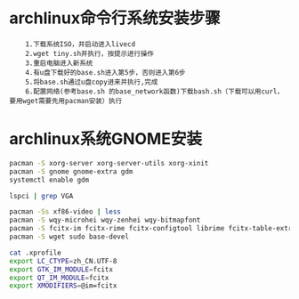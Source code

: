 archlinux命令行系统安装步骤
===
		1.下载系统ISO，并启动进入livecd
		2.wget tiny.sh并执行，按提示进行操作
		3.重启电脑进入新系统
		4.有u盘下载好的base.sh进入第5步，否则进入第6步
		5.将base.sh通过u盘copy进来并执行,完成
		6.配置网络(参考base.sh 的base_network函数)下载bash.sh（下载可以用curl，要用wget需要先用pacman安装）执行

archlinux系统GNOME安装
===
```bash
pacman -S xorg-server xorg-server-utils xorg-xinit
pacman -S gnome gnome-extra gdm
systemctl enable gdm

lspci | grep VGA

pacman -Ss xf86-video | less
pacman -S wqy-microhei wqy-zenhei wqy-bitmapfont
pacman -S fcitx-im fcitx-rime fcitx-configtool librime fcitx-table-extra fcitx-qt5
pacman -S wget sudo base-devel

cat .xprofile 
export LC_CTYPE=zh_CN.UTF-8
export GTK_IM_MODULE=fcitx
export QT_IM_MODULE=fcitx
export XMODIFIERS=@im=fcitx

```
